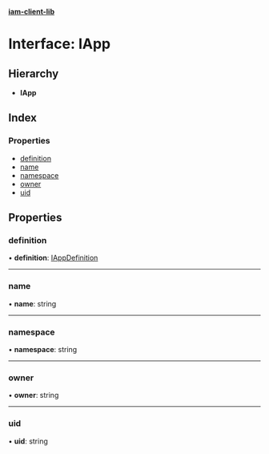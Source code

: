 **[iam-client-lib](../README.md)**

# Interface: IApp

## Hierarchy

* **IApp**

## Index

### Properties

* [definition](iapp.md#definition)
* [name](iapp.md#name)
* [namespace](iapp.md#namespace)
* [owner](iapp.md#owner)
* [uid](iapp.md#uid)

## Properties

### definition

•  **definition**: [IAppDefinition](iappdefinition.md)

___

### name

•  **name**: string

___

### namespace

•  **namespace**: string

___

### owner

•  **owner**: string

___

### uid

•  **uid**: string
